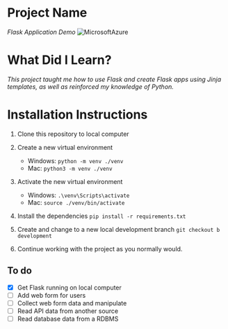 # Project Name
*Flask Application Demo*
![MicrosoftAzure](https://img.shields.io/badge/-Azure-blue?logo=microsoftazure)
# What Did I Learn?
*This project taught me how to use Flask and create Flask apps using Jinja templates, as well as reinforced my knowledge of Python.*


# Installation Instructions
1. Clone this repository to local computer

2. Create a new virtual environment 
    - Windows:  ```python -m venv ./venv```
    - Mac:  ```python3 -m venv ./venv```

3. Activate the new virtual environment
   - Windows:  ```.\venv\Scripts\activate```
   - Mac:  ```source ./venv/bin/activate```

4. Install the dependencies ```pip install -r requirements.txt```

5. Create and change to a new local development branch ```git checkout b development```

6. Continue working with the project as you normally would.

## To do

- [x] Get Flask running on local computer
- [ ] Add web form for users
- [ ] Collect web form data and manipulate
- [ ] Read API data from another source
- [ ] Read database data from a RDBMS
